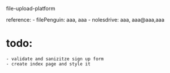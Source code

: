 file-upload-platform

reference:
    - filePenguin: aaa, aaa
    - nolesdrive: aaa, aaa@aaa,aaa
# todo:
    - validate and sanizitze sign up form
    - create index page and style it